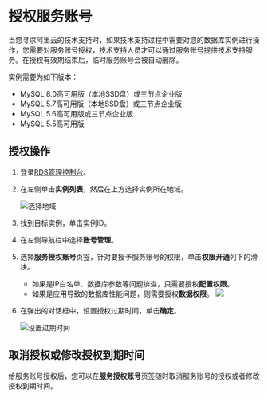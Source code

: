 # 授权服务账号

当您寻求阿里云的技术支持时，如果技术支持过程中需要对您的数据库实例进行操作，您需要对服务账号授权，技术支持人员才可以通过服务账号提供技术支持服务。在授权有效期结束后，临时服务账号会被自动删除。

实例需要为如下版本：

-   MySQL 8.0高可用版（本地SSD盘）或三节点企业版
-   MySQL 5.7高可用版（本地SSD盘）或三节点企业版
-   MySQL 5.6高可用版或三节点企业版
-   MySQL 5.5高可用版

## 授权操作

1.  登录[RDS管理控制台](https://rds.console.aliyun.com/)。

2.  在左侧单击**实例列表**，然后在上方选择实例所在地域。

    ![选择地域](https://static-aliyun-doc.oss-accelerate.aliyuncs.com/assets/img/zh-CN/3074469951/p36543.png)

3.  找到目标实例，单击实例ID。

4.  在左侧导航栏中选择**账号管理**。

5.  选择**服务授权账号**页签，针对要授予服务账号的权限，单击**权限开通**列下的滑块。

    -   如果是IP白名单、数据库参数等问题排查，只需要授权**配置权限**。
    -   如果是应用导致的数据库性能问题，则需要授权**数据权限**。
    ![](https://static-aliyun-doc.oss-accelerate.aliyuncs.com/assets/img/zh-CN/9526037061/p4170.png)

6.  在弹出的对话框中，设置授权过期时间，单击**确定**。

    ![设置过期时间](https://static-aliyun-doc.oss-accelerate.aliyuncs.com/assets/img/zh-CN/0277559951/p4171.png)


## 取消授权或修改授权到期时间

给服务账号授权后，您可以在**服务授权账号**页签随时取消服务账号的授权或者修改授权到期时间。

